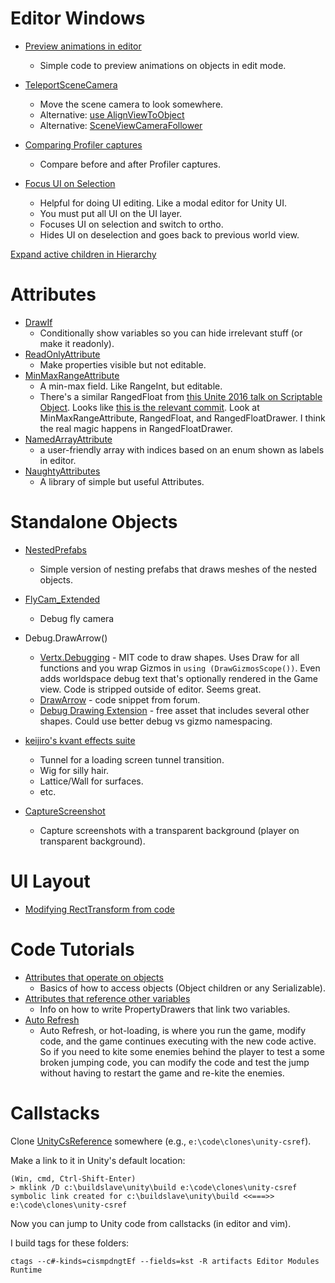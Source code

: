Editor Windows
==============

* [Preview animations in editor](https://forum.unity.com/threads/sample-mecanim-animations-in-editor.262973/#post-1741587)
    * Simple code to preview animations on objects in edit mode.
* [TeleportSceneCamera](https://forum.unity.com/threads/moving-scene-view-camera-from-editor-script.64920/#post-3425242)
    * Move the scene camera to look somewhere.
    * Alternative: [use AlignViewToObject](http://answers.unity.com/answers/256969/view.html)
    * Alternative: [SceneViewCameraFollower](http://wiki.unity3d.com/index.php/SceneViewCameraFollower)
* [Comparing Profiler captures](https://answers.unity.com/questions/1507144/how-do-i-compare-two-profiler-captures-against-eac.html)
    * Compare before and after Profiler captures.

* [Focus UI on Selection](https://www.reddit.com/r/Unity3D/comments/6yaiit/free_editor_script_to_automatically_hide_ui_layer/dmmc393/)
    * Helpful for doing UI editing. Like a modal editor for Unity UI.
    * You must put all UI on the UI layer.
    * Focuses UI on selection and switch to ortho.
    * Hides UI on deselection and goes back to previous world view.

[Expand active children in Hierarchy](https://answers.unity.com/questions/1699048/expand-active-children-in-hierarchy.html)

Attributes
==========

* [DrawIf](https://forum.unity.com/threads/draw-a-field-only-if-a-condition-is-met.448855/#post-3435603)
    * Conditionally show variables so you can hide irrelevant stuff (or make it readonly).
* [ReadOnlyAttribute](https://gist.github.com/MattRix/9fb45606bfbc16254641e4d462117737)
    * Make properties visible but not editable.
* [MinMaxRangeAttribute](http://www.grapefruitgames.com/blog/2013/11/a-min-max-range-for-unity/)
    * A min-max field. Like RangeInt, but editable.
    * There's a similar RangedFloat from [this Unite 2016 talk on Scriptable Object](https://youtu.be/6vmRwLYWNRo?t=39m9s). Looks like [this is the relevant commit](https://bitbucket.org/richardfine/scriptableobjectdemo/commits/03a730f1b0581c0d424268bc03e33dac21f34248). Look at MinMaxRangeAttribute, RangedFloat, and RangedFloatDrawer. I think the real magic happens in RangedFloatDrawer.
* [NamedArrayAttribute](https://answers.unity.com/answers/1472176/view.html)
    * a user-friendly array with indices based on an enum shown as labels in editor.
* [NaughtyAttributes](https://github.com/dbrizov/NaughtyAttributes)
    * A library of simple but useful Attributes.


Standalone Objects
==================

* [NestedPrefabs](https://gist.github.com/karlmarxman/b1b05c1d8e4166d1d5eea8589445cffa)
    * Simple version of nesting prefabs that draws meshes of the nested objects.

* [FlyCam_Extended](http://wiki.unity3d.com/index.php/FlyCam_Extended)
    * Debug fly camera

* Debug.DrawArrow()
    * [Vertx.Debugging](https://github.com/vertxxyz/Vertx.Debugging) - MIT code to draw shapes. Uses Draw for all functions and you wrap Gizmos in `using (DrawGizmosScope())`. Even adds worldspace debug text that's optionally rendered in the Game view. Code is stripped outside of editor. Seems great.
    * [DrawArrow](https://forum.unity.com/threads/debug-drawarrow.85980/) - code snippet from forum.
    * [Debug Drawing Extension](https://forum.unity.com/threads/debug-drawing-extension-arkham-interactive.202237/) - free asset that includes several other shapes. Could use better debug vs gizmo namespacing.

* [keijiro's kvant effects suite](https://github.com/search?q=kvant+user%3Akeijiro&type=Repositories)
    * Tunnel for a loading screen tunnel transition.
    * Wig for silly hair.
    * Lattice/Wall for surfaces.
    * etc.

* [CaptureScreenshot](http://answers.unity.com/answers/1612933/view.html)
    * Capture screenshots with a transparent background (player on transparent background).


UI Layout
=========

* [Modifying RectTransform from code](https://answers.unity.com/questions/1007886/how-to-set-the-new-unity-ui-rect-transform-anchor.html?childToView=1761375#answer-1761375)

Code Tutorials
==============

* [Attributes that operate on objects](https://answers.unity.com/answers/1471740/view.html)
    * Basics of how to access objects (Object children or any Serializable).
* [Attributes that reference other variables](https://answers.unity.com/questions/1471758/create-an-attribute-that-references-another-proper.html)
    * Info on how to write PropertyDrawers that link two variables.
* [Auto Refresh](https://gist.github.com/cobbpg/a74c8a5359554eb3daa5)
    * Auto Refresh, or hot-loading, is where you run the game, modify code, and the game continues executing with the new code active. So if you need to kite some enemies behind the player to test a some broken jumping code, you can modify the code and test the jump without having to restart the game and re-kite the enemies.


Callstacks
==========

Clone [UnityCsReference](https://github.com/Unity-Technologies/UnityCsReference) somewhere (e.g., `e:\code\clones\unity-csref`).

Make a link to it in Unity's default location:

    (Win, cmd, Ctrl-Shift-Enter)
    > mklink /D c:\buildslave\unity\build e:\code\clones\unity-csref
    symbolic link created for c:\buildslave\unity\build <<===>> e:\code\clones\unity-csref

Now you can jump to Unity code from callstacks (in editor and vim).

I build tags for these folders:

    ctags --c#-kinds=cismpdngtEf --fields=kst -R artifacts Editor Modules Runtime
